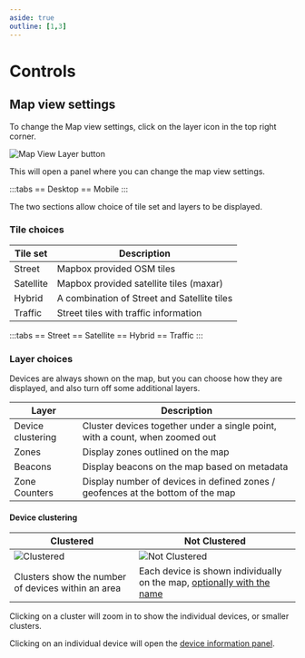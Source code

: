 ```yaml
---
aside: true
outline: [1,3]
---
```

# Controls

## Map view settings

To change the Map view settings, click on the layer icon in the top right corner.

![Map View Layer button](https://i.imgur.com/L49Owzb.png)

This will open a panel where you can change the map view settings.

:::tabs
== Desktop
<v-img src="https://i.imgur.com/MyNO8SA.png" style="max-height:400px"/>
== Mobile
<v-img src="https://i.imgur.com/MGsCDkH.png" style="max-height:400px"/>
:::

The two sections allow choice of tile set and layers to be displayed.

### Tile choices

| Tile set| Description |
| --- | --- |
| Street | Mapbox provided OSM tiles |
| Satellite | Mapbox provided satellite tiles (maxar) |
| Hybrid | A combination of Street and Satellite tiles |
| Traffic | Street tiles with traffic information |

:::tabs
== Street
<v-img src="https://i.imgur.com/ldqnhzg.png" style="max-height:400px"/>
== Satellite
<v-img src="https://i.imgur.com/iswsEo0.png" style="max-height:400px"/>
== Hybrid
<v-img src="https://i.imgur.com/nAfcXxf.png" style="max-height:400px"/>
== Traffic
<v-img src="https://i.imgur.com/PdynzXc.png" style="max-height:400px"/>
:::

### Layer choices

Devices are always shown on the map, but you can choose how they are displayed, and also turn off some additional layers.

| Layer             | Description                                                                     |
| ----------------- | ------------------------------------------------------------------------------- |
| Device clustering | Cluster devices together under a single point, with a count, when zoomed out    |
| Zones             | Display zones outlined on the map                                               |
| Beacons           | Display beacons on the map based on metadata                                    |
| Zone Counters     | Display number of devices in defined zones / geofences at the bottom of the map |

#### Device clustering

| Clustered                                     | Not Clustered                                     |
| --------------------------------------------- | ------------------------------------------------- |
| ![Clustered](https://i.imgur.com/N7tKJIC.png) | ![Not Clustered](https://i.imgur.com/oo3aNqQ.png) |
| Clusters show the number of devices within an area | Each device is shown individually on the map, [optionally with the name](/apps/cloud/account/preferences) |

Clicking on a cluster will zoom in to show the individual devices, or smaller clusters.

Clicking on an individual device will open the [device information panel](/apps/cloud/map/device-view).

<!-- TODO add image example of a zone -->
<!-- TODO add image example of a beacon -->
<!-- TODO add image example of the zone counters -->
